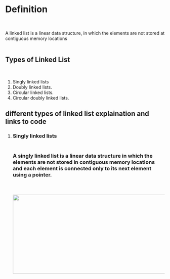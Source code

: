 # **Definition**
<br />


A linked list is a linear data structure, in which the elements are not stored at contiguous memory locations
 </br>
 </br>

## **Types of Linked List**
<br/>

<ol>
 <li>Singly linked lists
 <li>Doubly linked lists.
 <li>Circular linked lists.
 <li>Circular doubly linked lists.
  </ol>
    
      
## different types of linked list explaination and links to code

<ol>
 <li> <p> <h3>Singly linked lists<h3><br>  
  A singly linked list is a linear data structure in which the elements are not stored in contiguous memory locations and each element is connected only to its next element using a pointer.</p><br>
  <p align="center">
  <img src="https://user-images.githubusercontent.com/93726747/232763680-9ccdb8f5-e2bc-43bd-b44a-5fdf327388fb.png" align="centre" width="600" height="250">

  </p>
 </li
<ol>
